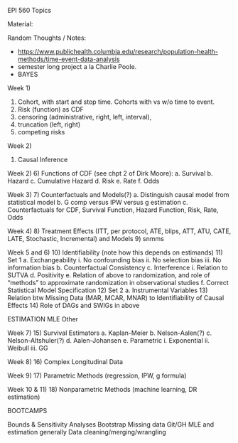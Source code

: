 EPI 560 Topics

Material: 

Random Thoughts / Notes:
- https://www.publichealth.columbia.edu/research/population-health-methods/time-event-data-analysis
- semester long project a la Charlie Poole.
- BAYES

Week 1)
1)	Cohort, with start and stop time. Cohorts with vs w/o time to event.
2)	Risk (function) as CDF
3)	censoring (administrative, right, left, interval), 
4)	truncation (left, right)
5)	competing risks

Week 2)
1)	Causal Inference

Week 2)
6)	Functions of CDF (see chpt 2 of Dirk Moore):
a.	Survival
b.	Hazard
c.	Cumulative Hazard
d.	Risk
e.	Rate
f.	Odds

Week 3)
7)	Counterfactuals and Models(?)
a.	Distinguish causal model from statistical model
b.	G comp versus IPW versus g estimation
c.	Counterfactuals for CDF, Survival Function, Hazard Function, Risk, Rate, Odds

Week 4)
8)	Treatment Effects (ITT, per protocol, ATE, blips, ATT, ATU, CATE, LATE, Stochastic, Incremental) and Models
9)	snmms

Week 5 and 6) 
10)	Identifiability (note how this depends on estimands)
11)	Set 1
a.	Exchangeability
i.	No confounding bias
ii.	No selection bias
iii.	No information bias
b.	Counterfactual Consistency
c.	Interference
i.	Relation to SUTVA
d.	Positivity
e.	Relation of above to randomization, and role of “methods” to approximate randomization in observational studies
f.	Correct Statistical Model Specification
12)	Set 2
a.	Instrumental Variables
13)	Relation btw Missing Data (MAR, MCAR, MNAR) to Identifiability of Causal Effects
14)	Role of DAGs and SWIGs in above

ESTIMATION
	MLE
	Other
	
	

Week 7)
15)	Survival Estimators
a.	Kaplan-Meier
b.	Nelson-Aalen(?)
c.	Nelson-Altshuler(?)
d.	Aalen-Johansen
e.	Parametric
i.	Exponential
ii.	Weibull
iii.	GG


Week 8)
16)	Complex Longitudinal Data

Week 9)
17)	Parametric Methods (regression, IPW, g formula)

Week 10 & 11)
18)	Nonparametric Methods (machine learning, DR estimation)

BOOTCAMPS

Bounds & Sensitivity Analyses
Bootstrap
Missing data
Git/GH
MLE and estimation generally
Data cleaning/merging/wrangling
